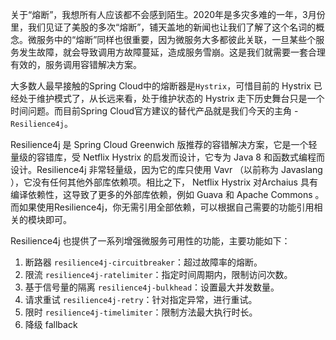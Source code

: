 关于“熔断”，我想所有人应该都不会感到陌生。2020年是多灾多难的一年，3月份里，我们见证了美股的多次“熔断”，铺天盖地的新闻也让我们了解了这个名词的概念。微服务中的“熔断”同样也很重要，因为微服务大多都彼此关联，一旦某些个服务发生故障，就会导致调用方故障蔓延，造成服务雪崩。这是我们就需要一套合理有效的，服务调用容错解决方案。

大多数人最早接触的Spring Cloud中的熔断器是`Hystrix`，可惜目前的 Hystrix 已经处于维护模式了，从长远来看，处于维护状态的 Hystrix 走下历史舞台只是一个时间问题。而目前Spring Cloud官方建议的替代产品就是我们今天的主角 - `Resilience4j`。

Resilience4j 是 Spring Cloud Greenwich 版推荐的容错解决方案，它是一个轻量级的容错库，受 Netflix Hystrix 的启发而设计，它专为 Java 8 和函数式编程而设计。Resilience4j 非常轻量级，因为它的库只使用 Vavr （以前称为 Javaslang ），它没有任何其他外部库依赖项。相比之下， Netflix Hystrix 对Archaius 具有编译依赖性，这导致了更多的外部库依赖，例如 Guava 和 Apache Commons 。而如果使用Resilience4j，你无需引用全部依赖，可以根据自己需要的功能引用相关的模块即可。

Resilience4j 也提供了一系列增强微服务可用性的功能，主要功能如下：

1. 断路器 `resilience4j-circuitbreaker`：超过故障率的熔断。
2. 限流 `resilience4j-ratelimiter`：指定时间周期内，限制访问次数。
3. 基于信号量的隔离 `resilience4j-bulkhead`：设置最大并发数量。
4. 请求重试 `resilience4j-retry`：针对指定异常，进行重试。
5. 限时 `resilience4j-timelimiter`：限制方法最大执行时长。
6. 降级 fallback